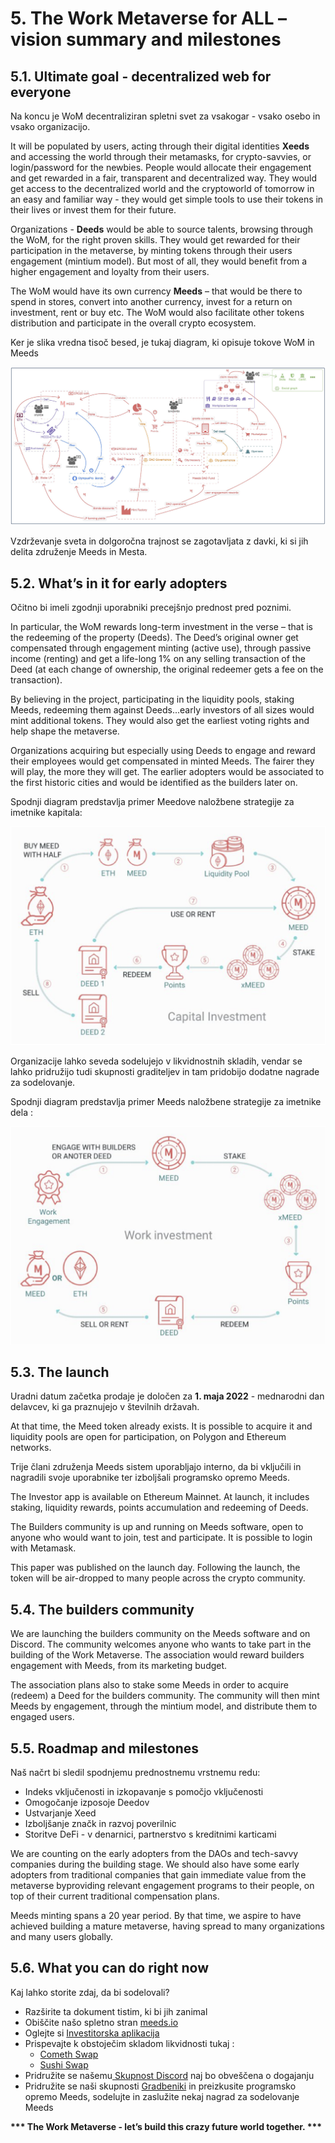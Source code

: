 # 5. The Work Metaverse for ALL – vision summary and milestones

## 5.1. Ultimate goal - decentralized web for everyone

Na koncu je WoM decentraliziran spletni svet za vsakogar - vsako osebo in vsako organizacijo.

It will be populated by users, acting through their digital identities **Xeeds** and accessing the world through their metamasks, for crypto-savvies, or login/password for the newbies. People would allocate their engagement and get rewarded in a fair, transparent and decentralized way. They would get access to the decentralized world and the cryptoworld of tomorrow in an easy and familiar way - they would get simple tools to use their tokens in their lives or invest them for their future.

Organizations - **Deeds** would be able to source talents, browsing through the WoM, for the right proven skills. They would get rewarded for their participation in the metaverse, by minting tokens through their users engagement (mintium model). But most of all, they would benefit from a higher engagement and loyalty from their users.

The WoM would have its own currency **Meeds** – that would be there to spend in stores, convert into another currency, invest for a return on investment, rent or buy etc. The WoM would also facilitate other tokens distribution and participate in the overall crypto ecosystem.

Ker je slika vredna tisoč besed, je tukaj diagram, ki opisuje tokove WoM in Meeds

![WoM in Meeds tokovi](en/img/wom-flows.png)

Vzdrževanje sveta in dolgoročna trajnost se zagotavljata z davki, ki si jih delita združenje Meeds in Mesta.

## 5.2. What’s in it for early adopters

Očitno bi imeli zgodnji uporabniki precejšnjo prednost pred poznimi.

In particular, the WoM rewards long-term investment in the verse – that is the redeeming of the property (Deeds). The Deed’s original owner get compensated through engagement minting (active use), through passive income (renting) and get a life-long 1% on any selling transaction of the Deed (at each change of ownership, the original redeemer gets a fee on the transaction).

By believing in the project, participating in the liquidity pools, staking Meeds, redeeming them against Deeds...early investors of all sizes would mint additional tokens. They would also get the earliest voting rights and help shape the metaverse.

Organizations acquiring but especially using Deeds to engage and reward their employees would get compensated in minted Meeds. The fairer they will play, the more they will get. The earlier adopters would be associated to the first historic cities and would be identified as the builders later on.

Spodnji diagram predstavlja primer Meedove naložbene strategije za imetnike kapitala:

![Naložbena strategija družbe Meeds za imetnike kapitala](en/img/invest-capital.png)

Organizacije lahko seveda sodelujejo v likvidnostnih skladih, vendar se lahko pridružijo tudi skupnosti graditeljev in tam pridobijo dodatne nagrade za sodelovanje.

Spodnji diagram predstavlja primer Meeds naložbene strategije za imetnike dela :

![Naložbena strategija družbe Meeds za imetnike dela](en/img/invest-work.png)

## 5.3. The launch

Uradni datum začetka prodaje je določen za **1. maja 2022** - mednarodni dan delavcev, ki ga praznujejo v številnih državah.

At that time, the Meed token already exists. It is possible to acquire it and liquidity pools are open for participation, on Polygon and Ethereum networks.

Trije člani združenja Meeds sistem uporabljajo interno, da bi vključili in nagradili svoje uporabnike ter izboljšali programsko opremo Meeds.

The Investor app is available on Ethereum Mainnet. At launch, it includes staking, liquidity rewards, points accumulation and redeeming of Deeds.

The Builders community is up and running on Meeds software, open to anyone who would want to join, test and participate. It is possible to login with Metamask.

This paper was published on the launch day. Following the launch, the token will be air-dropped to many people across the crypto community.

## 5.4. The builders community

We are launching the builders community on the Meeds software and on Discord. The community welcomes anyone who wants to take part in the building of the Work Metaverse. The association would reward builders engagement with Meeds, from its marketing budget.

The association plans also to stake some Meeds in order to acquire (redeem) a Deed for the builders community. The community will then mint Meeds by engagement, through the mintium model, and distribute them to engaged users.

## 5.5. Roadmap and milestones

Naš načrt bi sledil spodnjemu prednostnemu vrstnemu redu:

- Indeks vključenosti in izkopavanje s pomočjo vključenosti
- Omogočanje izposoje Deedov
- Ustvarjanje Xeed
- Izboljšanje značk in razvoj poverilnic
- Storitve DeFi - v denarnici, partnerstvo s kreditnimi karticami

We are counting on the early adopters from the DAOs and tech-savvy companies during the building stage. We should also have some early adopters from traditional companies that gain immediate value from the metaverse byproviding relevant engagement programs to their people, on top of their current traditional compensation plans.

Meeds minting spans a 20 year period. By that time, we aspire to have achieved building a mature metaverse, having spread to many organizations and many users globally.

## 5.6. What you can do right now

Kaj lahko storite zdaj, da bi sodelovali?

- Razširite ta dokument tistim, ki bi jih zanimal
- Obiščite našo spletno stran [meeds.io](https://www.meeds.io/)
- Oglejte si [Investitorska aplikacija](https://meeds.io/investors)
- Prispevajte k obstoječim skladom likvidnosti tukaj :
  - [Cometh Swap](https://swap.cometh.io/)
  - [Sushi Swap](https://sushi.com)
- Pridružite se našemu[ Skupnost Discord](https://discord.com/invite/hAuADSq3) naj bo obveščena o dogajanju
- Pridružite se naši skupnosti [Gradbeniki](https://meeds.io/builders) in preizkusite programsko opremo Meeds, sodelujte in zaslužite nekaj nagrad za sodelovanje Meeds

**\*\*\* The Work Metaverse - let’s build this crazy future world together. \*\*\***